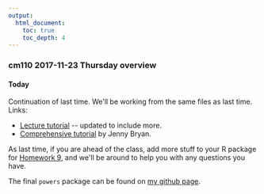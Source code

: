 ```yaml
---
output:
  html_document:
    toc: true
    toc_depth: 4
---
```


### cm110 2017-11-23 Thursday overview

#### Today

Continuation of last time. We'll be working from the same files as last time. Links:

- [Lecture tutorial](cm109-110-notes_and_exercises.html) -- updated to include more. 
- [Comprehensive tutorial](packages06_foofactors-package.html) by Jenny Bryan. 

As last time, if you are ahead of the class, add more stuff to your R package for [Homework 9](hw09_package.html), and we'll be around to help you with any questions you have. 

The final `powers` package can be found on [my github page](https://github.com/vincenzocoia/powers).